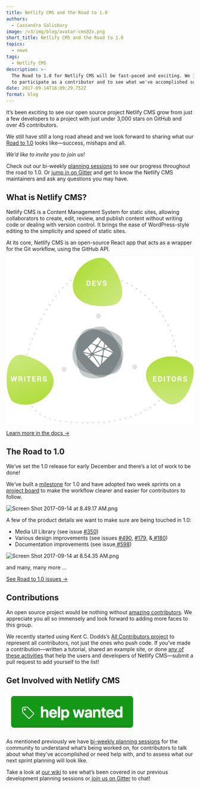 ```yaml
---
title: Netlify CMS and the Road to 1.0
authors:
  - Cassandra Salisbury
image: /v3/img/blog/avatar-cms@2x.png
short_title: Netlify CMS and the Road to 1.0
topics:
  - news
tags:
  - Netlify CMS
description: >-
  The Road to 1.0 for Netlify CMS will be fast-paced and exciting. We invite you
  to participate as a contributor and to see what we've accomplished so far!
date: 2017-09-14T16:09:29.752Z
format: blog
---
```

It’s been exciting to see our open source project Netlify CMS grow from just a few developers to a project with just under 3,000 stars on GitHub and over 45 contributors.

We still have still a long road ahead and we look forward to sharing what our [Road to 1.0](https://github.com/netlify/netlify-cms/milestone/1) looks like—success, mishaps and all.

*We’d like to invite you to join us!*

Check out our bi-weekly [planning sessions](https://www.netlifycms.org/community/)  to see our progress throughout the road to 1.0. Or [jump in on Gitter](https://gitter.im/netlify/NetlifyCMS) and get to know the Netlify CMS maintainers and ask any questions you may have.

## What is Netlify CMS?

Netlify CMS is a Content Management System for static sites, allowing collaborators to create, edit, review, and publish content without writing code or dealing with version control. It brings the ease of WordPress-style editing to the simplicity and speed of static sites.

At its core, Netlify CMS is an open-source React app that acts as a wrapper for the Git workflow, using the GitHub API.

![](/v3/img/blog/collab.svg)

[Learn more in the docs →](https://www.netlifycms.org/docs/)

## The Road to 1.0

We’ve set the 1.0 release for early December and there’s a lot of work to be done!

We’ve built a [milestone](https://github.com/netlify/netlify-cms/milestone/1)  for 1.0 and have adopted two week sprints on a [project board](https://github.com/netlify/netlify-cms/projects) to make the workflow clearer and easier for contributors to follow.

![Screen Shot 2017-09-14 at 8.49.17 AM.png](https://lh6.googleusercontent.com/6O5T0EZHTqnj0j0TIBsWTa6Ie3ZJ1VzodTbDz4tCLWrSwyA3uno7qMt0VdMnN_KOJdp0mqV6nc-bM5oCqmZuwrii4-KmQZ6ow9XXpg85itQz_FfDBtB82LFf_owmXbxFk63u7oWp)

A few of the product details we want to make sure are being touched in 1.0:

* Media UI Library (see issue [#350](https://github.com/netlify/netlify-cms/issues/350))
* Various design improvements (see issues [#490](https://github.com/netlify/netlify-cms/issues/490), [#179,](https://github.com/netlify/netlify-cms/issues/179) &[ #180](https://github.com/netlify/netlify-cms/issues/180))
* Documentation improvements (see issue[ #598](https://github.com/netlify/netlify-cms/issues/598))

![Screen Shot 2017-09-14 at 8.54.35 AM.png](https://lh4.googleusercontent.com/RGIggT--Vdj5htlR7BFArZHEjm9ZE9OD5TtWHRQGsL4117kNWclgg-bZh8luYGpt9toFh8KB2X4YZgin6cFQB4soGekbsSQ-MaTblfNIdE0pFJOr5VFTVrsCVMLyehabekuKtv_c)

and many, many more …

[See Road to 1.0 issues → ](https://github.com/netlify/netlify-cms/milestone/1)

## Contributions

An open source project would be nothing without [amazing contributors](https://github.com/netlify/netlify-cms#contributors). We appreciate you all so immensely and look forward to adding more faces to this group.

We recently started using Kent C. Dodds’s [All Contributors project](https://github.com/kentcdodds/all-contributors) to represent all contributors, not just the ones who push code. If *you*’ve made a contribution—written a tutorial, shared an example site, or done [any of these activities](https://github.com/kentcdodds/all-contributors#emoji-key) that help the users and developers of Netlify CMS—submit a pull request to add yourself to the list!

## Get Involved with Netlify CMS

![GitHub "help wanted" tag](/v3/img/blog/help-wanted-tag.png)

As mentioned previously we have [bi-weekly planning sessions](https://www.eventbrite.com/e/netlify-cms-planning-session-bi-weekly-tickets-35794058994) for the community to understand what’s being worked on, for contributors to talk about what they’ve accomplished or need help with, and to assess what our next sprint planning will look like.

Take a look at [our wiki](https://github.com/netlify/netlify-cms/wiki) to see what’s been covered in our previous development planning sessions or[ join us on Gitter](https://gitter.im/netlify/NetlifyCMS) to chat!
